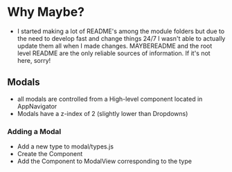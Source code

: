 # Why Maybe?
- I started making a lot of README's among the module folders but due to the need to develop fast and change things 24/7 I wasn't able to actually update them all when I made changes. MAYBEREADME and the root level README are the only reliable sources of information. If it's not here, sorry!

## Modals
- all modals are controlled from a High-level component located in AppNavigator
- Modals have a z-index of 2 (slightly lower than Dropdowns)

### Adding a Modal
- Add a new type to modal/types.js
- Create the Component
- Add the Component to ModalView corresponding to the type